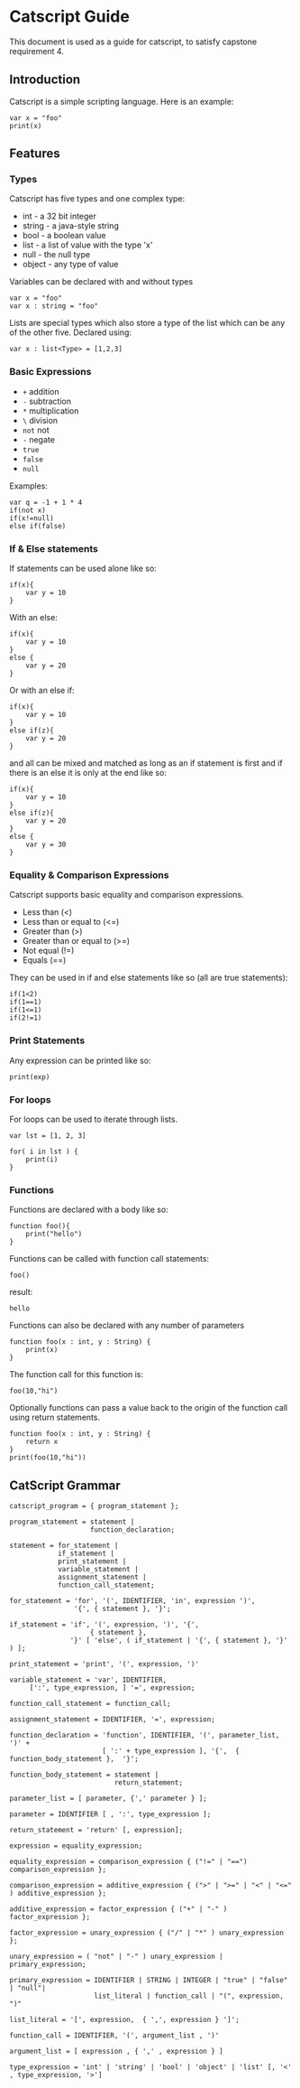 # Catscript Guide

This document is used as a guide for catscript, to satisfy capstone requirement 4.

## Introduction

Catscript is a simple scripting language.  Here is an example:

~~~
var x = "foo"
print(x)
~~~

## Features

### Types

Catscript has five types and one complex type:
- int - a 32 bit integer
- string - a java-style string
- bool - a boolean value
- list - a list of value with the type 'x'
- null - the null type
- object - any type of value

Variables can be declared with and without types

```
var x = "foo"
var x : string = "foo"
```

Lists are special types which also store a type of the list which can be any of the other five. Declared using:

```var x : list<Type> = [1,2,3]```
### Basic Expressions
- ```+``` addition
- ```-``` subtraction
- ```*``` multiplication
- ```\``` division
- ```not``` not
- ```-``` negate
- ```true```
- ```false```
- ```null```

Examples:
~~~
var q = -1 + 1 * 4
if(not x)
if(x!=null)
else if(false)
~~~
### If & Else statements

If statements can be used alone like so:

~~~
if(x){
    var y = 10
}
~~~

With an else:

~~~
if(x){
    var y = 10
}
else {
    var y = 20
}
~~~

Or with an else if:
~~~
if(x){
    var y = 10
}
else if(z){
    var y = 20
}
~~~

and all can be mixed and matched as long as an if statement is first and if there is an else it is only at the end like so:

~~~
if(x){
    var y = 10
}
else if(z){
    var y = 20
}
else {
    var y = 30
}
~~~
### Equality & Comparison Expressions

Catscript supports basic equality and comparison expressions.

- Less than (<)
- Less than or equal to (<=)
- Greater than (>)
- Greater than or equal to (>=)
- Not equal (!=)
- Equals (==)

They can be used in if and else statements like so (all are true statements):
~~~
if(1<2)
if(1==1)
if(1<=1)
if(2!=1)
~~~
### Print Statements

Any expression can be printed like so:

```print(exp)```

### For loops

For loops can be used to iterate through lists.

~~~
var lst = [1, 2, 3]

for( i in lst ) {
    print(i)
}
~~~
### Functions

Functions are declared with a body like so: 
~~~
function foo(){
    print("hello")
}
~~~

Functions can be called with function call statements:

~~~
foo()
~~~
result:
~~~
hello
~~~

Functions can also be declared with any number of parameters

~~~Jav
function foo(x : int, y : String) {
    print(x)
}
~~~

The function call for this function is:

~~~
foo(10,"hi")
~~~

Optionally functions can pass a value back to the origin of the function call using return statements.

~~~
function foo(x : int, y : String) {
    return x
}
print(foo(10,"hi"))
~~~
## CatScript Grammar
~~~ebnf
catscript_program = { program_statement };

program_statement = statement |
                    function_declaration;

statement = for_statement |
            if_statement |
            print_statement |
            variable_statement |
            assignment_statement |
            function_call_statement;

for_statement = 'for', '(', IDENTIFIER, 'in', expression ')', 
                '{', { statement }, '}';

if_statement = 'if', '(', expression, ')', '{', 
                    { statement }, 
               '}' [ 'else', ( if_statement | '{', { statement }, '}' ) ];

print_statement = 'print', '(', expression, ')'

variable_statement = 'var', IDENTIFIER, 
     [':', type_expression, ] '=', expression;

function_call_statement = function_call;

assignment_statement = IDENTIFIER, '=', expression;

function_declaration = 'function', IDENTIFIER, '(', parameter_list, ')' + 
                       [ ':' + type_expression ], '{',  { function_body_statement },  '}';

function_body_statement = statement |
                          return_statement;

parameter_list = [ parameter, {',' parameter } ];

parameter = IDENTIFIER [ , ':', type_expression ];

return_statement = 'return' [, expression];

expression = equality_expression;

equality_expression = comparison_expression { ("!=" | "==") comparison_expression };

comparison_expression = additive_expression { (">" | ">=" | "<" | "<=" ) additive_expression };

additive_expression = factor_expression { ("+" | "-" ) factor_expression };

factor_expression = unary_expression { ("/" | "*" ) unary_expression };

unary_expression = ( "not" | "-" ) unary_expression | primary_expression;

primary_expression = IDENTIFIER | STRING | INTEGER | "true" | "false" | "null"| 
                     list_literal | function_call | "(", expression, ")"

list_literal = '[', expression,  { ',', expression } ']'; 

function_call = IDENTIFIER, '(', argument_list , ')'

argument_list = [ expression , { ',' , expression } ]

type_expression = 'int' | 'string' | 'bool' | 'object' | 'list' [, '<' , type_expression, '>']
~~~